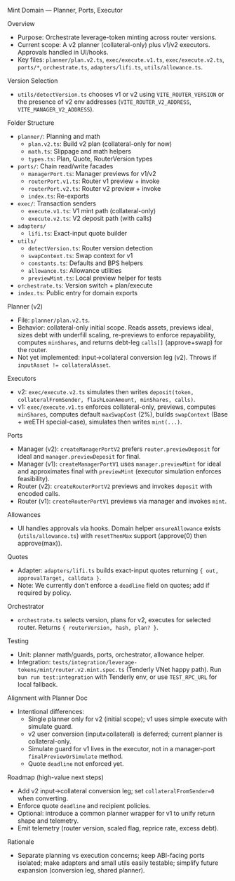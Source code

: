 Mint Domain — Planner, Ports, Executor

Overview
- Purpose: Orchestrate leverage-token minting across router versions.
- Current scope: A v2 planner (collateral-only) plus v1/v2 executors. Approvals handled in UI/hooks.
- Key files: `planner/plan.v2.ts`, `exec/execute.v1.ts`, `exec/execute.v2.ts`, `ports/*`, `orchestrate.ts`, `adapters/lifi.ts`, `utils/allowance.ts`.

Version Selection
- `utils/detectVersion.ts` chooses v1 or v2 using `VITE_ROUTER_VERSION` or the presence of v2 env addresses (`VITE_ROUTER_V2_ADDRESS`, `VITE_MANAGER_V2_ADDRESS`).

Folder Structure
- `planner/`: Planning and math
  - `plan.v2.ts`: Build v2 plan (collateral-only for now)
  - `math.ts`: Slippage and math helpers
  - `types.ts`: Plan, Quote, RouterVersion types
- `ports/`: Chain read/write facades
  - `managerPort.ts`: Manager previews for v1/v2
  - `routerPort.v1.ts`: Router v1 preview + invoke
  - `routerPort.v2.ts`: Router v2 preview + invoke
  - `index.ts`: Re-exports
- `exec/`: Transaction senders
  - `execute.v1.ts`: V1 mint path (collateral-only)
  - `execute.v2.ts`: V2 deposit path (with calls)
- `adapters/`
  - `lifi.ts`: Exact-input quote builder
- `utils/`
  - `detectVersion.ts`: Router version detection
  - `swapContext.ts`: Swap context for v1
  - `constants.ts`: Defaults and BPS helpers
  - `allowance.ts`: Allowance utilities
  - `previewMint.ts`: Local preview helper for tests
- `orchestrate.ts`: Version switch + plan/execute
- `index.ts`: Public entry for domain exports

Planner (v2)
- File: `planner/plan.v2.ts`.
- Behavior: collateral-only initial scope. Reads assets, previews ideal, sizes debt with underfill scaling, re-previews to enforce repayability, computes `minShares`, and returns debt-leg `calls[]` (approve+swap) for the router.
- Not yet implemented: input→collateral conversion leg (v2). Throws if `inputAsset != collateralAsset`.

Executors
- v2: `exec/execute.v2.ts` simulates then writes `deposit(token, collateralFromSender, flashLoanAmount, minShares, calls)`.
- v1: `exec/execute.v1.ts` enforces collateral-only, previews, computes `minShares`, computes default `maxSwapCost` (2%), builds `swapContext` (Base + weETH special-case), simulates then writes `mint(...)`.

Ports
- Manager (v2): `createManagerPortV2` prefers `router.previewDeposit` for ideal and `manager.previewDeposit` for final.
- Manager (v1): `createManagerPortV1` uses `manager.previewMint` for ideal and approximates final with `previewMint` (executor simulation enforces feasibility).
- Router (v2): `createRouterPortV2` previews and invokes `deposit` with encoded calls.
- Router (v1): `createRouterPortV1` previews via manager and invokes `mint`.

Allowances
- UI handles approvals via hooks. Domain helper `ensureAllowance` exists (`utils/allowance.ts`) with `resetThenMax` support (approve(0) then approve(max)).

Quotes
- Adapter: `adapters/lifi.ts` builds exact-input quotes returning `{ out, approvalTarget, calldata }`.
- Note: We currently don’t enforce a `deadline` field on quotes; add if required by policy.

Orchestrator
- `orchestrate.ts` selects version, plans for v2, executes for selected router. Returns `{ routerVersion, hash, plan? }`.

Testing
- Unit: planner math/guards, ports, orchestrator, allowance helper.
- Integration: `tests/integration/leverage-tokens/mint/router.v2.mint.spec.ts` (Tenderly VNet happy path). Run `bun run test:integration` with Tenderly env, or use `TEST_RPC_URL` for local fallback.

Alignment with Planner Doc
- Intentional differences:
  - Single planner only for v2 (initial scope); v1 uses simple execute with simulate guard.
  - v2 user conversion (input≠collateral) is deferred; current planner is collateral-only.
  - Simulate guard for v1 lives in the executor, not in a manager-port `finalPreviewOrSimulate` method.
  - Quote `deadline` not enforced yet.

Roadmap (high-value next steps)
- Add v2 input→collateral conversion leg; set `collateralFromSender=0` when converting.
- Enforce quote `deadline` and recipient policies.
- Optional: introduce a common planner wrapper for v1 to unify return shape and telemetry.
- Emit telemetry (router version, scaled flag, reprice rate, excess debt).

Rationale
- Separate planning vs execution concerns; keep ABI-facing ports isolated; make adapters and small utils easily testable; simplify future expansion (conversion leg, shared planner).
